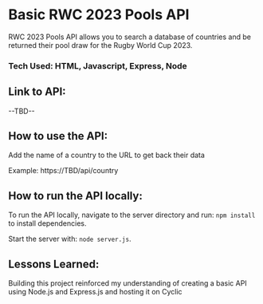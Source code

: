 # Basic RWC 2023 Pools API

RWC 2023 Pools API allows you to search a database of countries and be returned their pool draw for the Rugby World Cup 2023.


### Tech Used: HTML, Javascript, Express, Node

## Link to API: 
--TBD--


## How to use the API:

Add the name of a country to the URL to get back their data

Example: https://TBD/api/country



## How to run the API locally:

To run the API locally, navigate to the server directory and run: `npm install` to install dependencies.

Start the server with: `node server.js`.


## Lessons Learned:

Building this project reinforced my understanding of creating a basic API using Node.js and Express.js and hosting it on Cyclic





